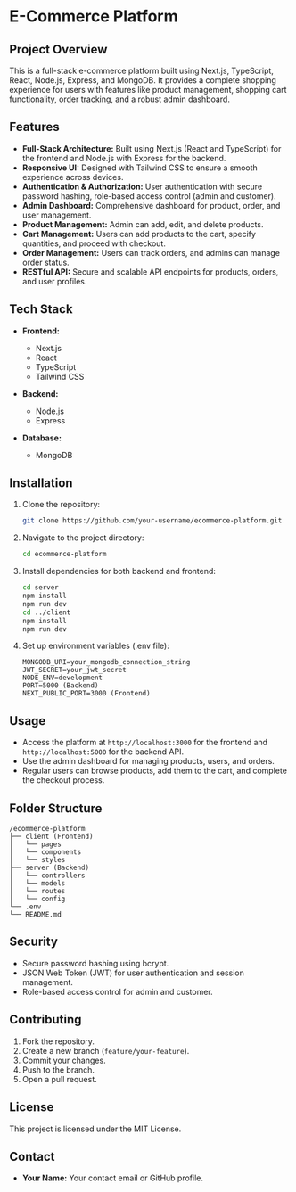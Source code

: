 # E-Commerce Platform

## Project Overview

This is a full-stack e-commerce platform built using Next.js, TypeScript, React, Node.js, Express, and MongoDB. It provides a complete shopping experience for users with features like product management, shopping cart functionality, order tracking, and a robust admin dashboard.

## Features

* **Full-Stack Architecture:** Built using Next.js (React and TypeScript) for the frontend and Node.js with Express for the backend.
* **Responsive UI:** Designed with Tailwind CSS to ensure a smooth experience across devices.
* **Authentication & Authorization:** User authentication with secure password hashing, role-based access control (admin and customer).
* **Admin Dashboard:** Comprehensive dashboard for product, order, and user management.
* **Product Management:** Admin can add, edit, and delete products.
* **Cart Management:** Users can add products to the cart, specify quantities, and proceed with checkout.
* **Order Management:** Users can track orders, and admins can manage order status.
* **RESTful API:** Secure and scalable API endpoints for products, orders, and user profiles.

## Tech Stack

* **Frontend:**

  * Next.js
  * React
  * TypeScript
  * Tailwind CSS
* **Backend:**

  * Node.js
  * Express
* **Database:**

  * MongoDB

## Installation

1. Clone the repository:

   ```bash
   git clone https://github.com/your-username/ecommerce-platform.git
   ```

2. Navigate to the project directory:

   ```bash
   cd ecommerce-platform
   ```

3. Install dependencies for both backend and frontend:

   ```bash
   cd server
   npm install
   npm run dev
   cd ../client
   npm install
   npm run dev
   ```

4. Set up environment variables (.env file):

   ```
   MONGODB_URI=your_mongodb_connection_string
   JWT_SECRET=your_jwt_secret
   NODE_ENV=development
   PORT=5000 (Backend)
   NEXT_PUBLIC_PORT=3000 (Frontend)
   ```

## Usage

* Access the platform at `http://localhost:3000` for the frontend and `http://localhost:5000` for the backend API.
* Use the admin dashboard for managing products, users, and orders.
* Regular users can browse products, add them to the cart, and complete the checkout process.

## Folder Structure

```
/ecommerce-platform
├── client (Frontend)
│   └── pages
│   └── components
│   └── styles
├── server (Backend)
│   └── controllers
│   └── models
│   └── routes
│   └── config
└── .env
└── README.md
```

## Security

* Secure password hashing using bcrypt.
* JSON Web Token (JWT) for user authentication and session management.
* Role-based access control for admin and customer.

## Contributing

1. Fork the repository.
2. Create a new branch (`feature/your-feature`).
3. Commit your changes.
4. Push to the branch.
5. Open a pull request.

## License

This project is licensed under the MIT License.

## Contact

* **Your Name:** Your contact email or GitHub profile.
